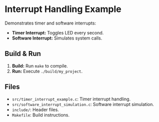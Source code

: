 # Interrupt Handling Example

Demonstrates timer and software interrupts:

- **Timer Interrupt:** Toggles LED every second.
- **Software Interrupt:** Simulates system calls.

## Build & Run

1. **Build:** Run `make` to compile.
2. **Run:** Execute `./build/my_project`.

## Files

- `src/timer_interrupt_example.c`: Timer interrupt handling.
- `src/software_interrupt_simulation.c`: Software interrupt simulation.
- `include/`: Header files.
- `Makefile`: Build instructions.
